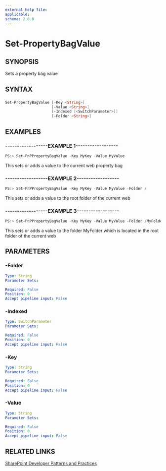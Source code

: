 ```yaml
---
external help file:
applicable: 
schema: 2.0.0
---
```

# Set-PropertyBagValue

## SYNOPSIS
Sets a property bag value

## SYNTAX 

### 
```powershell
Set-PropertyBagValue [-Key <String>]
                     [-Value <String>]
                     [-Indexed [<SwitchParameter>]]
                     [-Folder <String>]
```

## EXAMPLES

### ------------------EXAMPLE 1------------------
```powershell
PS:> Set-PnPPropertyBagValue -Key MyKey -Value MyValue
```

This sets or adds a value to the current web property bag

### ------------------EXAMPLE 2------------------
```powershell
PS:> Set-PnPPropertyBagValue -Key MyKey -Value MyValue -Folder /
```

This sets or adds a value to the root folder of the current web

### ------------------EXAMPLE 3------------------
```powershell
PS:> Set-PnPPropertyBagValue -Key MyKey -Value MyValue -Folder /MyFolder
```

This sets or adds a value to the folder MyFolder which is located in the root folder of the current web

## PARAMETERS

### -Folder


```yaml
Type: String
Parameter Sets: 

Required: False
Position: 0
Accept pipeline input: False
```

### -Indexed


```yaml
Type: SwitchParameter
Parameter Sets: 

Required: False
Position: 0
Accept pipeline input: False
```

### -Key


```yaml
Type: String
Parameter Sets: 

Required: False
Position: 0
Accept pipeline input: False
```

### -Value


```yaml
Type: String
Parameter Sets: 

Required: False
Position: 0
Accept pipeline input: False
```

## RELATED LINKS

[SharePoint Developer Patterns and Practices](http://aka.ms/sppnp)